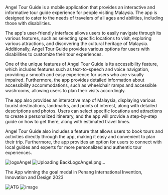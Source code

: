 Angel Tour Guide is a mobile application that provides an interactive and informative tour guide experience for people visiting Malaysia. The app is designed to cater to the needs of travelers of all ages and abilities, including those with disabilities.

The app's user-friendly interface allows users to easily navigate through its various features, such as selecting specific locations to visit, exploring various attractions, and discovering the cultural heritage of Malaysia. Additionally, Angel Tour Guide provides various options for users with disabilities to customize their tour experiences.

One of the unique features of Angel Tour Guide is its accessibility feature, which includes features such as text-to-speech and voice navigation, providing a smooth and easy experience for users who are visually impaired. Furthermore, the app provides detailed information about accessibility accommodations, such as wheelchair ramps and accessible washrooms, allowing users to plan their visits accordingly.

The app also provides an interactive map of Malaysia, displaying various tourist destinations, landmarks, and points of interest, along with detailed descriptions and photos. Users can select specific locations and attractions to create a personalized itinerary, and the app will provide a step-by-step guide on how to get there, along with estimated travel times.

Angel Tour Guide also includes a feature that allows users to book tours and activities directly through the app, making it easy and convenient to plan their trip. Furthermore, the app provides an option for users to connect with local guides and experts for more personalized and authentic tour experiences.

![logoAngel](https://github.com/Syf-Almjd/Angel_Tour_Guide/assets/70374999/895798f7-cb43-43db-a145-b6b32170a38e)
![Uploading BackLogoAngel.png…]()


The App winning the goal medal in Penang International Invention, Innovation and Design 2023

![ATG](https://github.com/Syf-Almjd/Angel_Tour_Guide/assets/70374999/367491a3-1045-4857-99c6-39074d0c6561)
![image](https://github.com/Syf-Almjd/Angel_Tour_Guide/assets/70374999/baf9ef29-12fe-4a8e-80d1-f91301337173)
